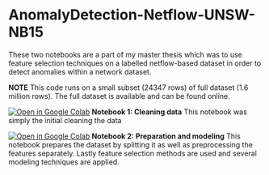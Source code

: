 # AnomalyDetection-Netflow-UNSW-NB15
These two notebooks are a part of my master thesis which was to use feature selection techniques on a labelled netflow-based dataset in order to detect anomalies within a network dataset.

**NOTE** 
This code runs on a small subset (24347 rows) of full dataset (1.6 million rows). The full dataset is available and can be found online. 

[![Open in Google Colab](https://colab.research.google.com/assets/colab-badge.svg)](https://colab.research.google.com/github/Julardzija/AnomalyDetection-Netflow-UNSW-NB15/blob/main//CleanData.ipynb)
**Notebook 1: Cleaning data** 
This notebook was simply the initial cleaning the data

[![Open in Google Colab](https://colab.research.google.com/assets/colab-badge.svg)](https://colab.research.google.com/github/Julardzija/AnomalyDetection-Netflow-UNSW-NB15/blob/main//PreparedAndModel.ipynb)
**Notebook 2: Preparation and modeling** 
This notebook prepares the dataset by splitting it as well as preprocessing the features separately. Lastly feature selection methods are used and several modeling techniques are applied.
